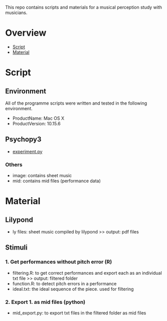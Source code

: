This repo contains scripts and materials for a musical perception study with musicians.

<!-- Open Science Framework: [https://osf.io/8nbjh/](https://osf.io/8nbjh/) (Raw data are available here) -->

# Overview
- [Script](#script)
- [Material](#material)

# Script
## Environment
All of the programme scripts were written and tested in the following environment.

- ProductName:	Mac OS X
- ProductVersion:	10.15.6

## Psychopy3
- [experiment.py]()

### Others
- image: contains sheet music
- mid: contains mid files (performance data)

# Material
<!-- ## Instruction
- instruction.Rmd: a instruction sheet for an experimenter >> output: html file.
- image: figures used in the instruction sheet
- psd files: images used in the instruction >> output: png files
 -->
## Lilypond
- ly files: sheet music compiled by lilypond >> output: pdf files

## Stimuli
### 1. Get performances without pitch error (R)
- filtering.R: to get correct performances and export each as an individual txt file >> output: filtered folder
- function.R: to detect pitch errors in a performance
- ideal.txt: the ideal sequence of the piece. used for filtering

### 2. Export 1. as mid files (python)
- mid_export.py: to export txt files in the filtered folder as mid files
